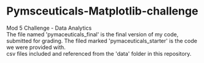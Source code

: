 # Pymsceuticals-Matplotlib-challenge
Mod 5 Challenge - Data Analytics                                 
The  file named 'pymaceuticals_final' is the final version of my code, submitted for grading. The filed marked 'pymaceuticals_starter' is the code we were provided with.                   
csv files included and referenced from the 'data' folder in this repository.
